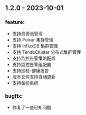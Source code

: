 ## 1.2.0 - 2023-10-01


### feature: 
  * 支持资源池管理
  * 支持 Pulsar 集群管理
  * 支持 InfluxDB 集群管理
  * 支持 TendbCluster 分布式集群管理
  * 支持监控告警策略配置
  * 支持监控告警组配置
  * 支持巡检-健康报告
  * 版本文件支持自动更新
  * 支持备份系统

### bugfix: 
  * 修复了一些已知问题
